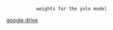                weights for the yolo model


[google drive](https://drive.google.com/drive/folders/1LzOIkX1dgAD2icEmKL3FB5WHvUF2niCG?usp=drive_link)
